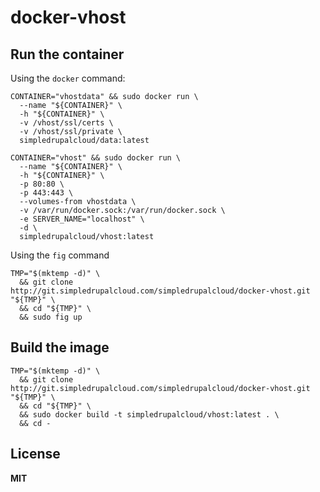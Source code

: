 # docker-vhost

## Run the container

Using the `docker` command:

    CONTAINER="vhostdata" && sudo docker run \
      --name "${CONTAINER}" \
      -h "${CONTAINER}" \
      -v /vhost/ssl/certs \
      -v /vhost/ssl/private \
      simpledrupalcloud/data:latest
 
    CONTAINER="vhost" && sudo docker run \
      --name "${CONTAINER}" \
      -h "${CONTAINER}" \
      -p 80:80 \
      -p 443:443 \
      --volumes-from vhostdata \
      -v /var/run/docker.sock:/var/run/docker.sock \
      -e SERVER_NAME="localhost" \
      -d \
      simpledrupalcloud/vhost:latest

Using the `fig` command

    TMP="$(mktemp -d)" \
      && git clone http://git.simpledrupalcloud.com/simpledrupalcloud/docker-vhost.git "${TMP}" \
      && cd "${TMP}" \
      && sudo fig up

## Build the image

    TMP="$(mktemp -d)" \
      && git clone http://git.simpledrupalcloud.com/simpledrupalcloud/docker-vhost.git "${TMP}" \
      && cd "${TMP}" \
      && sudo docker build -t simpledrupalcloud/vhost:latest . \
      && cd -

## License

**MIT**
